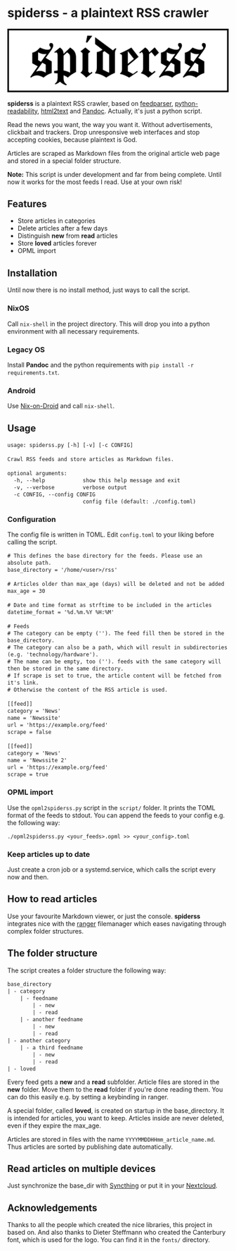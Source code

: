 # spiderss - a plaintext RSS crawler

![spiderss logo](images/logo.png)

__spiderss__ is a plaintext RSS crawler, based on [feedparser](https://github.com/kurtmckee/feedparser), [python-readability](https://github.com/buriy/python-readability), [html2text](https://github.com/Alir3z4/html2text) and [Pandoc](https://pandoc.org/).
Actually, it's just a python script.

Read the news you want, the way you want it.
Without advertisements, clickbait and trackers.
Drop unresponsive web interfaces and stop accepting cookies, because plaintext is God.

Articles are scraped as Markdown files from the original article web page and stored in a special folder structure.

__Note:__ This script is under development and far from being complete.
Until now it works for the most feeds I read.
Use at your own risk!

## Features

- Store articles in categories
- Delete articles after a few days
- Distinguish __new__ from __read__ articles
- Store __loved__ articles forever
- OPML import

## Installation

Until now there is no install method, just ways to call the script.

### NixOS

Call `nix-shell` in the project directory. This will drop you into a python environment with all necessary requirements.

### Legacy OS

Install **Pandoc** and the python requirements with `pip install -r requirements.txt`.

### Android

Use [Nix-on-Droid](https://github.com/t184256/nix-on-droid) and call `nix-shell`.

## Usage

```
usage: spiderss.py [-h] [-v] [-c CONFIG]

Crawl RSS feeds and store articles as Markdown files.

optional arguments:
  -h, --help            show this help message and exit
  -v, --verbose         verbose output
  -c CONFIG, --config CONFIG
                        config file (default: ./config.toml)
```

### Configuration

The config file is written in TOML.
Edit `config.toml` to your liking before calling the script.

```
# This defines the base directory for the feeds. Please use an absolute path.
base_directory = '/home/<user>/rss'

# Articles older than max_age (days) will be deleted and not be added
max_age = 30

# Date and time format as strftime to be included in the articles
datetime_format = '%d.%m.%Y %H:%M'

# Feeds
# The category can be empty (''). The feed fill then be stored in the base_directory.
# The category can also be a path, which will result in subdirectories (e.g. 'technology/hardware').
# The name can be empty, too (''). feeds with the same category will then be stored in the same directory.
# If scrape is set to true, the article content will be fetched from it's link.
# Otherwise the content of the RSS article is used.

[[feed]]
category = 'News'
name = 'Newssite'
url = 'https://example.org/feed'
scrape = false

[[feed]]
category = 'News'
name = 'Newssite 2'
url = 'https://example.org/feed'
scrape = true
```

### OPML import

Use the `opml2spiderss.py` script in the `script/` folder.
It prints the TOML format of the feeds to stdout.
You can append the feeds to your config e.g. the following way:

```
./opml2spiderss.py <your_feeds>.opml >> <your_config>.toml
```

### Keep articles up to date

Just create a cron job or a systemd.service, which calls the script every now and then. 

## How to read articles

Use your favourite Markdown viewer, or just the console.
__spiderss__ integrates nice with the [ranger](https://github.com/ranger/ranger) filemanager which eases navigating through complex folder structures.

## The folder structure

The script creates a folder structure the following way:

```
base_directory
| - category
    | - feedname
        | - new
        | - read
    | - another feedname
        | - new
        | - read
| - another category
    | - a third feedname
        | - new
        | - read
| - loved
```

Every feed gets a __new__ and a __read__ subfolder.
Article files are stored in the __new__ folder.
Move them to the __read__ folder if you're done reading them.
You can do this easily e.g. by setting a keybinding in ranger.

A special folder, called __loved__, is created on startup in the base_directory.
It is intended for articles, you want to keep.
Articles inside are never deleted, even if they expire the max_age.

Articles are stored in files with the name `YYYYMMDDHHmm_article_name.md`.
Thus articles are sorted by publishing date automatically.

## Read articles on multiple devices

Just synchronize the base_dir with [Syncthing](https://syncthing.net/) or put it in your [Nextcloud](https://nextcloud.com/).

## Acknowledgements

Thanks to all the people which created the nice libraries, this project in based on.
And also thanks to Dieter Steffmann who created the Canterbury font, which is used for the logo.
You can find it in the `fonts/` directory.
